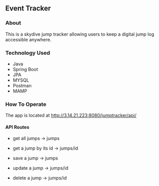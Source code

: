 ## Event Tracker

### About
This is a skydive jump tracker allowing users to keep a digital jump log accessible anywhere.

### Technology Used
* Java
* Spring Boot
* JPA
* MYSQL
* Postman
* MAMP

### How To Operate
The app is located at http://3.14.21.223:8080/jumptracker/api/

#### API Routes
* get all jumps -> jumps

* get a jump by its id -> jumps/id

* save a jump -> jumps

* update a jump -> jumps/id

* delete a jump -> jumps/id
